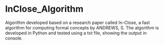 # InClose_Algorithm

Algorithm developed based on a research paper called In-Close, a fast algorithm for computing formal concepts by ANDREWS, S.
The algorithm is developed in Python and tested using a txt file, showing the output in console.
